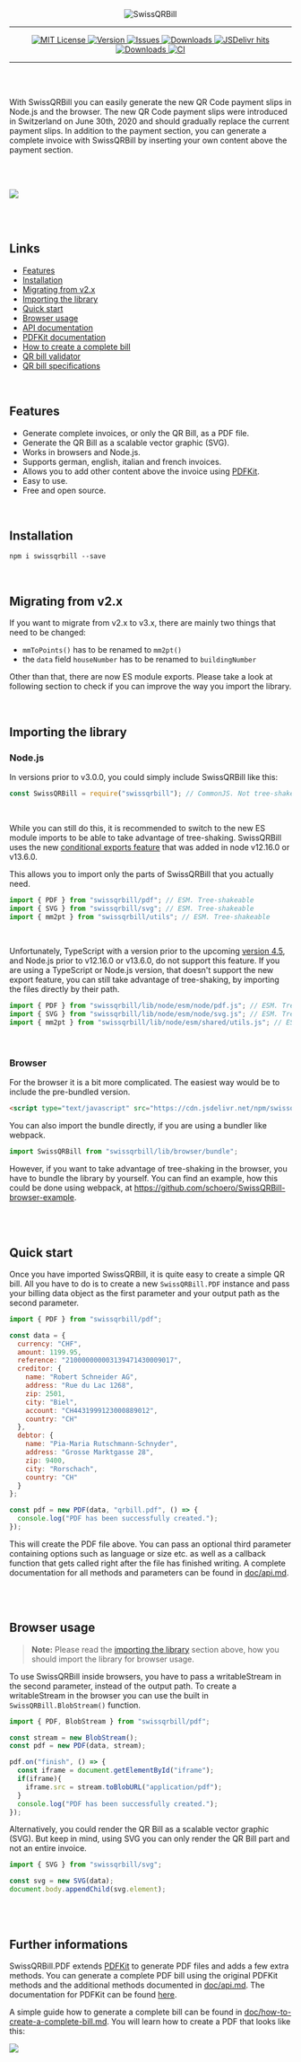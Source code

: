 <div align="center">
  <img alt="SwissQRBill" src="https://raw.githubusercontent.com/schoero/SwissQRBill/master/assets/swissqrbill-logo.svg">
</div>

---
<div align="center">
  <a href="https://github.com/schoero/SwissQRBill/blob/master/LICENSE">
    <img alt="MIT License" src="https://img.shields.io/npm/l/swissqrbill?color=brightgreen&style=flat-square">
  </a>
  <a href="https://www.npmjs.com/package/swissqrbill">
    <img alt="Version" src="https://img.shields.io/npm/v/swissqrbill?color=brightgreen&style=flat-square">
  </a>
  <a href="https://github.com/schoero/SwissQRBill/issues">
    <img alt="Issues" src="https://img.shields.io/github/issues-raw/schoero/swissqrbill?style=flat-square">
  </a>
  <a href="https://www.npmjs.com/package/swissqrbill">
    <img alt="Downloads" src="https://img.shields.io/npm/dw/swissqrbill?style=flat-square">
  </a>
  <a href="https://www.jsdelivr.com/package/npm/swissqrbill">
    <img alt="JSDelivr hits" src="https://img.shields.io/jsdelivr/npm/hm/swissqrbill?color=brightgreen&style=flat-square">
  </a>
  <a href="https://github.com/schoero/SwissQRBill/stargazers">
    <img alt="Downloads" src="https://img.shields.io/github/stars/schoero/SwissQRBill?color=brightgreen&style=flat-square">
  </a>
  <a href="https://github.com/schoero/SwissQRBill/actions?query=workflow%3ACI">
    <img alt="CI" src="https://img.shields.io/github/workflow/status/schoero/SwissQRBill/CI?style=flat-square">
  </a>
</div>

---

<br/>
<br/>

With SwissQRBill you can easily generate the new QR Code payment slips in Node.js and the browser. The new QR Code payment slips were introduced in Switzerland on June 30th, 2020 and should gradually replace the current payment slips. In addition to the payment section, you can generate a complete invoice with SwissQRBill by inserting your own content above the payment section.

<br/>
<br/>

[<img src="https://raw.githubusercontent.com/schoero/SwissQRBill/master/assets/qrbill.png">](https://github.com/schoero/SwissQRBill/blob/master/assets/qrbill.pdf)


<br/>
<br/>

## Links

 * [Features](#features)
 * [Installation](#installation)
 * [Migrating from v2.x](#migrating-from-v2x)
 * [Importing the library](#importing-the-library)
 * [Quick start](#quick-start)
 * [Browser usage](#browser-usage)
 * [API documentation](https://github.com/schoero/SwissQRBill/blob/master/doc/api.md)
 * [PDFKit documentation](http://pdfkit.org/docs/getting_started.html)
 * [How to create a complete bill](https://github.com/schoero/SwissQRBill/blob/master/doc/how-to-create-a-complete-bill.md)
 * [QR bill validator](https://swiss-qr-invoice.org/validator/?lang=de)
 * [QR bill specifications](https://www.paymentstandards.ch/dam/downloads/ig-qr-bill-en.pdf)


<br/>

## Features
 - Generate complete invoices, or only the QR Bill, as a PDF file.
 - Generate the QR Bill as a scalable vector graphic (SVG).
 - Works in browsers and Node.js.
 - Supports german, english, italian and french invoices.
 - Allows you to add other content above the invoice using [PDFKit](https://github.com/foliojs/pdfkit).
 - Easy to use.
 - Free and open source.

<br/>

## Installation

```
npm i swissqrbill --save
```

<br/>

## Migrating from v2.x

If you want to migrate from v2.x to v3.x, there are mainly two things that need to be changed: 
 - `mmToPoints()` has to be renamed to `mm2pt()`
 - the `data` field `houseNumber` has to be renamed to `buildingNumber`

Other than that, there are now ES module exports. Please take a look at following section to check if you can improve the way you import the library.

<br/>

## Importing the library

### Node.js

In versions prior to v3.0.0, you could simply include SwissQRBill like this:

```js
const SwissQRBill = require("swissqrbill"); // CommonJS. Not tree-shakeable.
```

<br/>

While you can still do this, it is recommended to switch to the new ES module imports to be able to take advantage of tree-shaking. SwissQRBill uses the new [conditional exports feature](https://nodejs.org/api/packages.html#packages_exports_sugar) that was added in node v12.16.0 or v13.6.0.

This allows you to import only the parts of SwissQRBill that you actually need.

```js
import { PDF } from "swissqrbill/pdf"; // ESM. Tree-shakeable
import { SVG } from "swissqrbill/svg"; // ESM. Tree-shakeable
import { mm2pt } from "swissqrbill/utils"; // ESM. Tree-shakeable
```

<br/>

Unfortunately, TypeScript with a version prior to the upcoming [version 4.5](https://github.com/microsoft/TypeScript/issues/45418), and Node.js prior to v12.16.0 or v13.6.0, do not support this feature.
If you are using a TypeScript or Node.js version, that doesn't support the new export feature, you can still take advantage of tree-shaking, by importing the files directly by their path.

```js
import { PDF } from "swissqrbill/lib/node/esm/node/pdf.js"; // ESM. Tree-shakeable
import { SVG } from "swissqrbill/lib/node/esm/node/svg.js"; // ESM. Tree-shakeable
import { mm2pt } from "swissqrbill/lib/node/esm/shared/utils.js"; // ESM. Tree-shakeable
```

<br/>

### Browser

For the browser it is a bit more complicated. The easiest way would be to include the pre-bundled version.

```html
<script type="text/javascript" src="https://cdn.jsdelivr.net/npm/swissqrbill/lib/browser/bundle/index.min.js" />
```

You can also import the bundle directly, if you are using a bundler like webpack.

```js
import SwissQRBill from "swissqrbill/lib/browser/bundle";
```

However, if you want to take advantage of tree-shaking in the browser, you have to bundle the library by yourself.
You can find an example, how this could be done using webpack, at https://github.com/schoero/SwissQRBill-browser-example.


<br/>
<br/>

## Quick start

Once you have imported SwissQRBill, it is quite easy to create a simple QR bill. All you have to do is to create a new `SwissQRBill.PDF` instance and pass your billing data object as the first parameter and your output path as the second parameter.

```js
import { PDF } from "swissqrbill/pdf";

const data = {
  currency: "CHF",
  amount: 1199.95,
  reference: "210000000003139471430009017",
  creditor: {
    name: "Robert Schneider AG",
    address: "Rue du Lac 1268",
    zip: 2501,
    city: "Biel",
    account: "CH4431999123000889012",
    country: "CH"
  },
  debtor: {
    name: "Pia-Maria Rutschmann-Schnyder",
    address: "Grosse Marktgasse 28",
    zip: 9400,
    city: "Rorschach",
    country: "CH"
  }
};

const pdf = new PDF(data, "qrbill.pdf", () => {
  console.log("PDF has been successfully created.");
});
```

This will create the PDF file above. You can pass an optional third parameter containing options such as language or size etc. as well as a callback function that gets called right after the file has finished writing.
A complete documentation for all methods and parameters can be found in [doc/api.md](https://github.com/schoero/SwissQRBill/blob/master/doc/api.md).

<br/>
<br/>

## Browser usage

> **Note:** Please read the [importing the library](#importing-the-library) section above, how you should import the library for browser usage.

To use SwissQRBill inside browsers, you have to pass a writableStream in the second parameter, instead of the output path. To create a writableStream in the browser you can use the built in `SwissQRBill.BlobStream()` function.

```js
import { PDF, BlobStream } from "swissqrbill/pdf";

const stream = new BlobStream();
const pdf = new PDF(data, stream);

pdf.on("finish", () => {
  const iframe = document.getElementById("iframe");
  if(iframe){
    iframe.src = stream.toBlobURL("application/pdf");
  }
  console.log("PDF has been successfully created.");
});
```

Alternatively, you could render the QR Bill as a scalable vector graphic (SVG). But keep in mind, using SVG you can only render the QR Bill part and not an entire invoice.

```js
import { SVG } from "swissqrbill/svg";

const svg = new SVG(data);
document.body.appendChild(svg.element);
```
<br/>
<br/>

## Further informations

SwissQRBill.PDF extends [PDFKit](https://github.com/foliojs/pdfkit) to generate PDF files and adds a few extra methods. You can generate a complete PDF bill using the original PDFKit methods and the additional methods documented in [doc/api.md](https://github.com/schoero/SwissQRBill/tree/master/doc/api.md#methods).
The documentation for PDFKit can be found [here](http://pdfkit.org/docs/getting_started.html).

A simple guide how to generate a complete bill can be found in [doc/how-to-create-a-complete-bill.md](https://github.com/schoero/SwissQRBill/blob/master/doc/how-to-create-a-complete-bill.md). You will learn how to create a PDF that looks like this:

[<img src="https://raw.githubusercontent.com/schoero/SwissQRBill/master/assets/complete-qr-bill.png">](https://github.com/schoero/SwissQRBill/tree/master/doc/how-to-create-a-complete-bill.md)